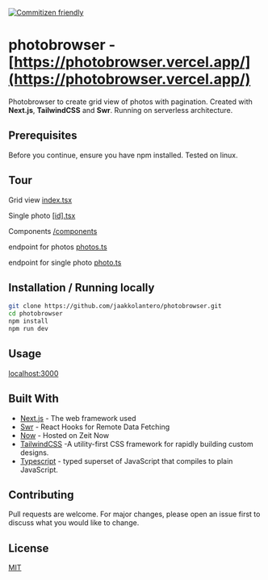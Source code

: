 [![Commitizen friendly](https://img.shields.io/badge/commitizen-friendly-brightgreen.svg)](http://commitizen.github.io/cz-cli/)

# photobrowser - [https://photobrowser.vercel.app/](https://photobrowser.vercel.app/)

Photobrowser to create grid view of photos with pagination. Created with **Next.js**, **TailwindCSS** and **Swr**. Running on serverless architecture.

## Prerequisites

Before you continue, ensure you have npm installed. Tested on linux.

## Tour

Grid view [index.tsx](/pages/index.tsx)

Single photo [[id].tsx](/pages/[id].tsx)

Components [/components](/components)

endpoint for photos [photos.ts](/pages/api/photos.ts)

endpoint for single photo [photo.ts](/pages/api/photo.ts)

## Installation / Running locally

```bash
git clone https://github.com/jaakkolantero/photobrowser.git
cd photobrowser
npm install
npm run dev
```

## Usage

[localhost:3000](http://localhost:3000)

## Built With

- [Next.js](https://nextjs.org/) - The web framework used
- [Swr](https://swr.now.sh/) - React Hooks for Remote Data Fetching
- [Now](https://zeit.co/home) - Hosted on Zeit Now
- [TailwindCSS](https://tailwindcss.com/) -A utility-first CSS framework for
  rapidly building custom designs.
- [Typescript](https://www.typescriptlang.org/) - typed superset of JavaScript that compiles to plain JavaScript.

## Contributing

Pull requests are welcome. For major changes, please open an issue first to discuss what you would like to change.

## License

[MIT](LICENSE)
